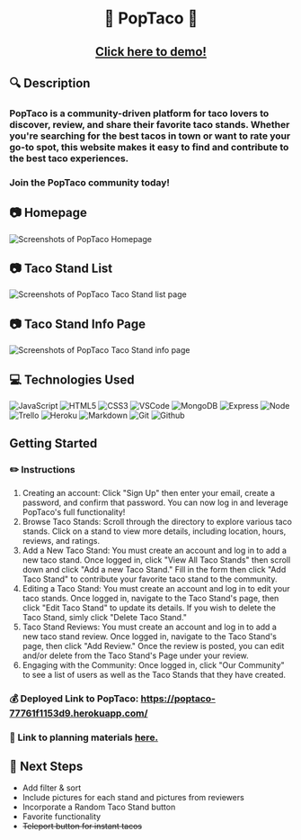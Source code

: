 # <p style="text-align:center;">**:taco: PopTaco :taco:**</p>
## <p style="text-align:center;">[Click here to demo!](https://poptaco-77761f1153d9.herokuapp.com/)</p>

## :mag: Description 
### PopTaco is a community-driven platform for taco lovers to discover, review, and share their favorite taco stands. Whether you're searching for the best tacos in town or want to rate your go-to spot, this website makes it easy to find and contribute to the best taco experiences.
 
### Join the PopTaco community today!

## :camera: Homepage
![Screenshots of PopTaco Homepage](https://i.imgur.com/5pCBKMc.png)
## :camera: Taco Stand List
![Screenshots of PopTaco Taco Stand list page](https://i.imgur.com/JY2I24q.png)
## :camera: Taco Stand Info Page
![Screenshots of PopTaco Taco Stand info page](https://i.imgur.com/H91PsVa.png)


## :computer: Technologies Used
![JavaScript](https://img.shields.io/badge/-JavaScript-05122A?style=flat&logo=javascript)
![HTML5](https://img.shields.io/badge/-HTML5-05122A?style=flat&logo=html5)
![CSS3](https://img.shields.io/badge/-CSS-05122A?style=flat&logo=css3)
![VSCode](https://img.shields.io/badge/-VS_Code-05122A?style=flat&logo=visualstudio)
![MongoDB](https://img.shields.io/badge/-MongoDB-05122A?style=flat&logo=mongodb)
![Express](https://img.shields.io/badge/-Express-05122A?style=flat&logo=express)
![Node](https://img.shields.io/badge/-Node.js-05122A?style=flat&logo=node.js)
![Trello](https://img.shields.io/badge/-Trello-05122A?style=flat&logo=trello)
![Heroku](https://img.shields.io/badge/-Heroku-05122A?style=flat&logo=heroku)
![Markdown](https://img.shields.io/badge/-Markdown-05122A?style=flat&logo=markdown)
![Git](https://img.shields.io/badge/-Git-05122A?style=flat&logo=git)
![Github](https://img.shields.io/badge/-GitHub-05122A?style=flat&logo=github)

## **Getting Started**

### :pencil2: Instructions
1. Creating an account: Click "Sign Up" then enter your email, create a password, and confirm that password. You can now log in and leverage PopTaco's full functionality!
2. Browse Taco Stands: Scroll through the directory to explore various taco stands. Click on a stand to view more details, including location, hours, reviews, and ratings.
3. Add a New Taco Stand: You must create an account and log in to add a new taco stand. Once logged in, click "View All Taco Stands" then scroll down and click "Add a new Taco Stand." Fill in the form then click "Add Taco Stand" to contribute your favorite taco stand to the community.
4. Editing a Taco Stand: You must create an account and log in to edit your taco stands. Once logged in, navigate to the Taco Stand's page, then click "Edit Taco Stand" to update its details. If you wish to delete the Taco Stand, simly click "Delete Taco Stand."
5. Taco Stand Reviews: You must create an account and log in to add a new taco stand review. Once logged in, navigate to the Taco Stand's page, then click "Add Review." Once the review is posted, you can edit and/or delete from the Taco Stand's Page under your review.
6. Engaging with the Community: Once logged in, click "Our Community" to see a list of users as well as the Taco Stands that they have created.

### :moneybag: Deployed Link to PopTaco: https://poptaco-77761f1153d9.herokuapp.com/

### :pushpin: Link to planning materials [here.](https://trello.com/b/ahAUiVpY/project-2) 

## :hammer: **Next Steps**
* Add filter & sort
* Include pictures for each stand and pictures from reviewers
* Incorporate a Random Taco Stand button
* Favorite functionality 
* ~~Teleport button for instant tacos~~
